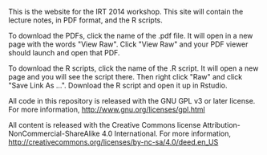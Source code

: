 This is the website for the IRT 2014 workshop. This site will contain the lecture notes, in PDF format, and the R scripts.

To download the PDFs, click the name of the .pdf file. It will open in a new page with the words "View Raw". Click "View Raw" and your PDF viewer should launch and open that PDF.

To download the R scripts, click the name of the .R script. It will open a new page and you will see the script there. Then right click "Raw" and click "Save Link As ...". Download the R script and open it up in Rstudio.

All code in this repository is released with the GNU GPL v3 or later license. For more information, http://www.gnu.org/licenses/gpl.html

All content is released with the Creative Commons license 
Attribution-NonCommercial-ShareAlike 4.0 International. For more information, http://creativecommons.org/licenses/by-nc-sa/4.0/deed.en_US

